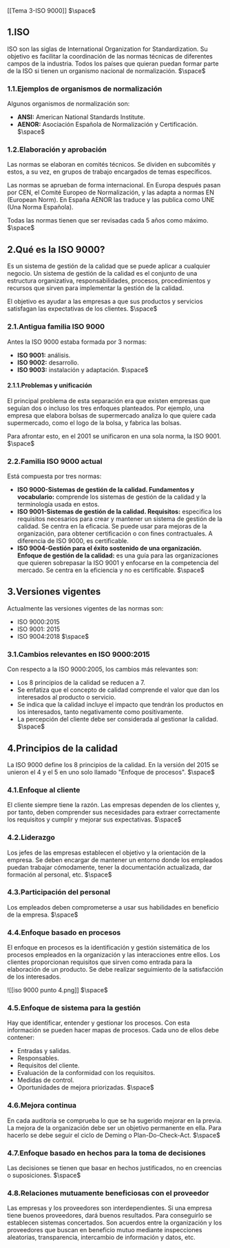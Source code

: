 [[Tema 3-ISO 9000]]
$\space$
## 1.ISO
ISO son las siglas de International Organization for Standardization. Su objetivo es facilitar la coordinación de las normas técnicas de diferentes campos de la industria. Todos los países que quieran puedan formar parte de la ISO si tienen un organismo nacional de normalización.
$\space$
### 1.1.Ejemplos de organismos de normalización
Algunos organismos de normalización son:
+ **ANSI:** American National Standards Institute.
+ **AENOR:** Asociación Española de Normalización y Certificación.
$\space$
### 1.2.Elaboración y aprobación
Las normas se elaboran en comités técnicos. Se dividen en subcomités y estos, a su vez, en grupos de trabajo encargados de temas específicos.

Las normas se aprueban de forma internacional. En Europa después pasan por CEN, el Comité Europeo de Normalización, y las adapta a normas EN (European Norm). En España AENOR las traduce y las publica como UNE (Una Norma Española).

Todas las normas tienen que ser revisadas cada 5 años como máximo. 
$\space$
## 2.Qué es la ISO 9000?
Es un sistema de gestión de la calidad que se puede aplicar a cualquier negocio. Un sistema de gestión de la calidad es el conjunto de una estructura organizativa, responsabilidades, procesos, procedimientos y recursos que sirven para implementar la gestión de la calidad.

El objetivo es ayudar a las empresas a que sus productos y servicios satisfagan las expectativas de los clientes.
$\space$
### 2.1.Antigua familia ISO 9000
Antes la ISO 9000 estaba formada por 3 normas:
+ **ISO 9001:** análisis.
+ **ISO 9002:** desarrollo.
+ **ISO 9003:** instalación y adaptación.
$\space$
#### 2.1.1.Problemas y unificación
El principal problema de esta separación era que existen empresas que seguían dos o incluso los tres enfoques planteados. Por ejemplo, una empresa que elabora bolsas de supermercado analiza lo que quiere cada supermercado, como el logo de la bolsa, y fabrica las bolsas. 

Para afrontar esto, en el 2001 se unificaron en una sola norma, la ISO 9001.
$\space$
### 2.2.Familia ISO 9000 actual
Está compuesta por tres normas:
+ **ISO 9000-Sistemas de gestión de la calidad. Fundamentos y vocabulario:** comprende los sistemas de gestión de la calidad y la terminología usada en estos.
+ **ISO 9001-Sistemas de gestión de la calidad. Requisitos:** especifica los requisitos necesarios para crear y mantener un sistema de gestión de la calidad. Se centra en la eficacia. Se puede usar para mejoras de la organización, para obtener certificación o con fines contractuales. A diferencia de ISO 9000, es certificable.
+ **ISO 9004-Gestión para el éxito sostenido de una organización. Enfoque de gestión de la calidad:** es una guía para las organizaciones que quieren sobrepasar la ISO 9001 y enfocarse en la competencia del mercado. Se centra en la eficiencia y no es certificable.
$\space$
## 3.Versiones vigentes
Actualmente las versiones vigentes de las normas son:
+ ISO 9000:2015
+ ISO 9001: 2015
+ ISO 9004:2018
$\space$
### 3.1.Cambios relevantes en ISO 9000:2015
Con respecto a la ISO 9000:2005, los cambios más relevantes son:
+ Los 8 principios de la calidad se reducen a 7.
+ Se enfatiza que el concepto de calidad comprende el valor que dan los interesados al producto o servicio.
+ Se indica que la calidad incluye el impacto que tendrán los productos en los interesados, tanto negativamente como positivamente.
+ La percepción del cliente debe ser considerada al gestionar la calidad.
$\space$
## 4.Principios de la calidad
La ISO 9000 define los 8 principios de la calidad. En la versión del 2015 se unieron el 4 y el 5 en uno solo llamado "Enfoque de procesos". 
$\space$
### 4.1.Enfoque al cliente
El cliente siempre tiene la razón. Las empresas dependen de los clientes y, por tanto, deben comprender sus necesidades para extraer correctamente los requisitos y cumplir y mejorar sus expectativas.
$\space$
### 4.2.Liderazgo
Los jefes de las empresas establecen el objetivo y la orientación de la empresa. Se deben encargar de mantener un entorno donde los empleados puedan trabajar cómodamente, tener la documentación actualizada, dar formación al personal, etc. 
$\space$
### 4.3.Participación del personal
Los empleados deben comprometerse a usar sus habilidades en beneficio de la empresa.
$\space$
### 4.4.Enfoque basado en procesos
El enfoque en procesos es la identificación y gestión sistemática de los procesos empleados en la organización y las interacciones entre ellos. Los clientes proporcionan requisitos que sirven como entrada para la elaboración de un producto. Se debe realizar seguimiento de la satisfacción de los interesados.

![[iso 9000 punto 4.png]]
$\space$
### 4.5.Enfoque de sistema para la gestión
Hay que identificar, entender y gestionar los procesos. Con esta información se pueden hacer mapas de procesos. Cada uno de ellos debe contener:
+ Entradas y salidas.
+ Responsables.
+ Requisitos del cliente.
+ Evaluación de la conformidad con los requisitos.
+ Medidas de control.
+ Oportunidades de mejora priorizadas.
$\space$
### 4.6.Mejora continua
En cada auditoría se comprueba lo que se ha sugerido mejorar en la previa. La mejora de la organización debe ser un objetivo permanente en ella. Para hacerlo se debe seguir el ciclo de Deming o Plan-Do-Check-Act. 
$\space$
### 4.7.Enfoque basado en hechos para la toma de decisiones
Las decisiones se tienen que basar en hechos justificados, no en creencias o suposiciones.
$\space$
### 4.8.Relaciones mutuamente beneficiosas con el proveedor
Las empresas y los proveedores son interdependientes. Si una empresa tiene buenos proveedores, dará buenos resultados. Para conseguirlo se establecen sistemas concertados. Son acuerdos entre la organización y los proveedores que buscan en beneficio mutuo mediante inspecciones aleatorias, transparencia, intercambio de información y datos, etc.
